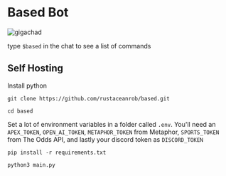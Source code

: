 # Based Bot

![gigachad](https://github.com/rustaceanrob/based/assets/102320249/1ba9d7c1-e8f7-4cc3-ac11-24bd774bf2be)

type `$based` in the chat to see a list of commands

## Self Hosting

Install python

`git clone https://github.com/rustaceanrob/based.git`

`cd based`

Set a lot of environment variables in a folder called `.env`. You'll need an `APEX_TOKEN`, `OPEN_AI_TOKEN`, `METAPHOR_TOKEN` from Metaphor, `SPORTS_TOKEN` from The Odds API, and lastly your discord token as `DISCORD_TOKEN`

`pip install -r requirements.txt`

`python3 main.py`
